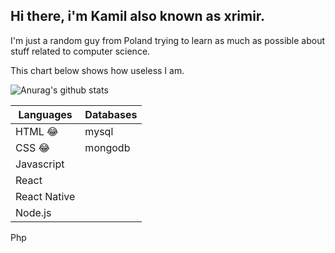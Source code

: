 ## Hi there, i'm Kamil also known as xrimir.

I'm just a random guy from Poland trying to learn as much as possible about stuff related to computer science. 

This chart below shows how useless I am.

![Anurag's github stats](https://github-readme-stats.vercel.app/api?username=xrimir&theme=prussian&show_icons=true)

Languages | Databases
------------ | -----------
HTML :joy:   | mysql
CSS  :joy:   | mongodb
Javascript|
React|
React Native|
Node.js|
Php
